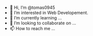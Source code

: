 - 👋 Hi, I’m @tomas0945
- 👀 I’m interested in Web Developement.
- 🌱 I’m currently learning ...
- 💞️ I’m looking to collaborate on ...
- 📫 How to reach me ...

<!---
tomas0945/tomas0945 is a ✨ special ✨ repository because its `README.md` (this file) appears on your GitHub profile.
You can click the Preview link to take a look at your changes.
--->
